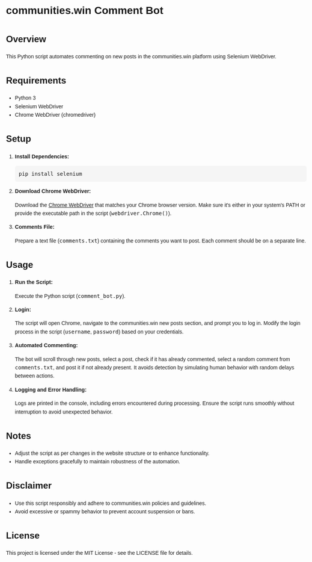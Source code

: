 <!DOCTYPE html>
<html lang="en">
<head>
    <meta charset="UTF-8">
    <meta name="viewport" content="width=device-width, initial-scale=1.0">
    <title>communities.win Comment Bot</title>
    <style>
        body {
            font-family: Arial, sans-serif;
            line-height: 1.6;
            max-width: 800px;
            margin: 0 auto;
            padding: 20px;
        }
        h1 {
            font-size: 28px;
            margin-bottom: 20px;
        }
        h2 {
            font-size: 24px;
            margin-bottom: 16px;
        }
        pre {
            background-color: #f5f5f5;
            padding: 10px;
            border-radius: 5px;
            overflow-x: auto;
        }
        code {
            font-family: Consolas, monospace;
            font-size: 14px;
        }
    </style>
</head>
<body>
    <h1>communities.win Comment Bot</h1>
    <h2>Overview</h2>
    <p>This Python script automates commenting on new posts in the communities.win platform using Selenium WebDriver.</p>
    <h2>Requirements</h2>
    <ul>
        <li>Python 3</li>
        <li>Selenium WebDriver</li>
        <li>Chrome WebDriver (chromedriver)</li>
    </ul>
    <h2>Setup</h2>
    <ol>
        <li><strong>Install Dependencies:</strong>
            <pre><code>pip install selenium</code></pre>
        </li>
        <li><strong>Download Chrome WebDriver:</strong>
            <p>Download the <a href="https://sites.google.com/a/chromium.org/chromedriver/downloads" target="_blank">Chrome WebDriver</a> that matches your Chrome browser version. Make sure it's either in your system's PATH or provide the executable path in the script (<code>webdriver.Chrome()</code>).</p>
        </li>
        <li><strong>Comments File:</strong>
            <p>Prepare a text file (<code>comments.txt</code>) containing the comments you want to post. Each comment should be on a separate line.</p>
        </li>
    </ol>
    <h2>Usage</h2>
    <ol>
        <li><strong>Run the Script:</strong>
            <p>Execute the Python script (<code>comment_bot.py</code>).</p>
        </li>
        <li><strong>Login:</strong>
            <p>The script will open Chrome, navigate to the communities.win new posts section, and prompt you to log in. Modify the login process in the script (<code>username</code>, <code>password</code>) based on your credentials.</p>
        </li>
        <li><strong>Automated Commenting:</strong>
            <p>The bot will scroll through new posts, select a post, check if it has already commented, select a random comment from <code>comments.txt</code>, and post it if not already present. It avoids detection by simulating human behavior with random delays between actions.</p>
        </li>
        <li><strong>Logging and Error Handling:</strong>
            <p>Logs are printed in the console, including errors encountered during processing. Ensure the script runs smoothly without interruption to avoid unexpected behavior.</p>
        </li>
    </ol>
    <h2>Notes</h2>
    <ul>
        <li>Adjust the script as per changes in the website structure or to enhance functionality.</li>
        <li>Handle exceptions gracefully to maintain robustness of the automation.</li>
    </ul>
    <h2>Disclaimer</h2>
    <ul>
        <li>Use this script responsibly and adhere to communities.win policies and guidelines.</li>
        <li>Avoid excessive or spammy behavior to prevent account suspension or bans.</li>
    </ul>
    <h2>License</h2>
    <p>This project is licensed under the MIT License - see the LICENSE file for details.</p>
</body>
</html>
